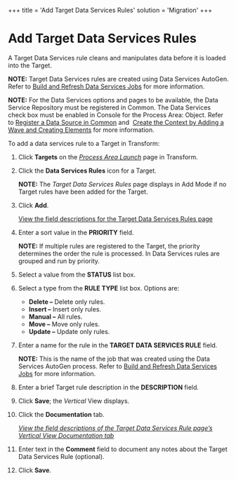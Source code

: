 +++
title = 'Add Target Data Services Rules'
solution = 'Migration'
+++

# Add Target Data Services Rules

A Target Data Services rule cleans and manipulates data before it is
loaded into the Target.

**NOTE:** Target Data Services rules are created using Data Services
AutoGen. Refer to [Build and Refresh Data Services
Jobs](../../Data_Services_AutoGen/Use_Cases/Build_and_Refresh_DS_Jobs.htm)
for more information.

**NOTE:** For the Data Services options and pages to be available, the
Data Service Repository must be registered in Common. The Data Services
check box must be enabled in Console for the Process Area: Object. Refer
to [Register a Data Source in
Common](../../../Platform/Common/Use_Cases/Register_a_Data_Source_in_Common.htm)
and  [Create the Context by Adding a Wave and Creating
Elements](../../Console/Use_Cases/Add_a_Wave_and_Create_Elements.htm)
for more information.

To add a data services rule to a Target in Transform:

1.  Click **Targets** on the *[Process Area
    Launch](../Page_Desc/Process_Area_Launch.htm)* page in Transform.

2.  Click the **Data Services Rules** icon for a Target.
    
    **NOTE:** The *Target Data Services Rules* page displays in Add Mode
    if no Target rules have been added for the Target.

3.  Click **Add**.
    
    [View the field descriptions for the Target Data Services Rules
    page](../Page_Desc/Target_Data_Services_Rules_H.htm)

4.  Enter a sort value in the **PRIORITY** field.
    
    **NOTE:** If multiple rules are registered to the Target, the
    priority determines the order the rule is processed. In Data
    Services rules are grouped and run by priority.

5.  Select a value from the
    **<span id="Status" class="popUpLink">STATUS</span>** list box.

6.  Select a type from the **RULE TYPE** list box. Options are:
    
      - **Delete –** Delete only rules.
      - **Insert –** Insert only rules.
      - **Manual –** All rules.
      - **Move –** Move only rules.
      - **Update –** Update only rules.

7.  Enter a name for the rule in the **TARGET DATA SERVICES RULE**
    field.
    
    **NOTE:** This is the name of the job that was created using the
    Data Services AutoGen process. Refer to [Build and Refresh Data
    Services
    Jobs](../../Data_Services_AutoGen/Use_Cases/Build_and_Refresh_DS_Jobs.htm)
    for more information.

8.  Enter a brief Target rule description in the **DESCRIPTION** field.

9.  Click **Save**; the *Vertical* View displays.

10. Click the **Documentation** tab.
    
    *[View the field descriptions of the Target Data Services Rule
    page’s Vertical View Documentation
    tab](../Page_Desc/Target_Data_Services_Rules_H.htm)*

11. Enter text in the **Comment** field to document any notes about the
    Target Data Services Rule (optional).

12. Click **Save**.

